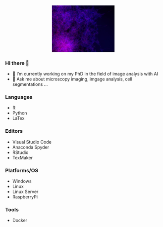 <p align="center" width="100%">
  <source media="(prefers-color-scheme: dark)" width="40%"  srcset="Images/Bild1.jpg">
  <source media="(prefers-color-scheme: light)" width="40%"  srcset="Images/BF.jpg">
  <img alt="Shows microscopic image of fungy dyed with fluorescent probes" width="40%" src="Images/Bild1.jpg">
</p>


### Hi there 👋

- 🔭 I’m currently working on my PhD in the field of image analysis with AI
- 💬 Ask me about microscopy imaging, imgage analysis, cell segmentations ...

### Languages

- R
- Python
- LaTex

### Editors

- Visual Studio Code
- Anaconda Spyder
- RStudio
- TexMaker

### Platforms/OS

- Windows
- Linux
- Linux Server
- RaspberryPi

### Tools

- Docker

<!--
**AlexandraLoewe/AlexandraLoewe** is a ✨ _special_ ✨ repository because its `README.md` (this file) appears on your GitHub profile.

Here are some ideas to get you started:

- 🔭 I’m currently working on ...
- 🌱 I’m currently learning ...
- 👯 I’m looking to collaborate on ...
- 🤔 I’m looking for help with ...
- 💬 Ask me about ...
- 📫 How to reach me: ...
- 😄 Pronouns: ...
- ⚡ Fun fact: ...
-->
